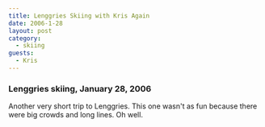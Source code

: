 ```yaml
---
title: Lenggries Skiing with Kris Again
date: 2006-1-28
layout: post
category:
  - skiing
guests:
  - Kris
---
```


### Lenggries skiing, January 28, 2006

Another very short trip to Lenggries. This one wasn't as fun because there were
big crowds and long lines. Oh well.

